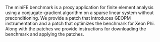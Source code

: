 The miniFE benchmark is a proxy application for finite element
analysis using a conjugate-gradient algorithm on a sparse linear
system without preconditioning.  We provide a patch that introduces
GEOPM instrumentation and a patch that optimizes the benchmark for
Xeon Phi.  Along with the patches we provide instructions for
downloading the benchmark and applying the patches.
